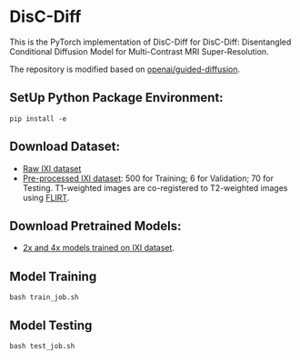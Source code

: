 # DisC-Diff
This is the PyTorch implementation of DisC-Diff for DisC-Diff: Disentangled Conditional Diffusion Model for Multi-Contrast MRI Super-Resolution. 

The repository is modified based on [openai/guided-diffusion](https://github.com/openai/guided-diffusion). 

## SetUp Python Package Environment:
```
pip install -e
```

## Download Dataset:
* [Raw IXI dataset](https://brain-development.org/ixi-dataset/)
* [Pre-processed IXI dataset](https://bit.ly/3yethO4): 500 for Training; 6 for Validation; 70 for Testing. T1-weighted images are co-registered to T2-weighted images using [FLIRT](https://fsl.fmrib.ox.ac.uk/fsl/fslwiki/FLIRT).

## Download Pretrained Models:
 * [2x and 4x models trained on IXI dataset](https://drive.google.com/drive/folders/1qZeZwkuEvWFJM8BCMK9rGE0s2tAEKAAy).

## Model Training
```
bash train_job.sh
```

## Model Testing
```
bash test_job.sh
```

